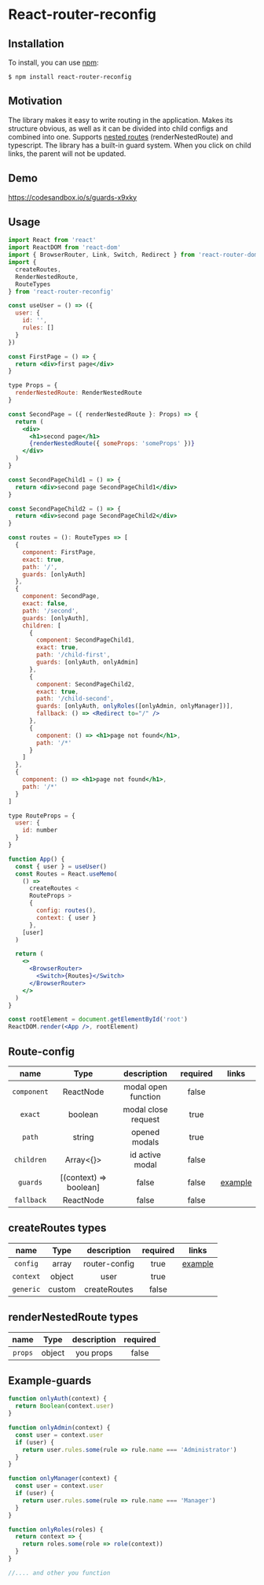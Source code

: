 # React-router-reconfig

## Installation

To install, you can use [npm](https://npmjs.org/):

    $ npm install react-router-reconfig

## Motivation

The library makes it easy to write routing in the application. Makes its structure obvious, as well as it can be divided into child configs and combined into one.
Supports [nested routes](#Usage) (renderNestedRoute) and typescript. The library has a built-in guard system.
When you click on child links, the parent will not be updated.

## Demo

https://codesandbox.io/s/guards-x9xky

## Usage

```jsx
import React from 'react'
import ReactDOM from 'react-dom'
import { BrowserRouter, Link, Switch, Redirect } from 'react-router-dom'
import {
  createRoutes,
  RenderNestedRoute,
  RouteTypes
} from 'react-router-reconfig'

const useUser = () => ({
  user: {
    id: '',
    rules: []
  }
})

const FirstPage = () => {
  return <div>first page</div>
}

type Props = {
  renderNestedRoute: RenderNestedRoute
}

const SecondPage = ({ renderNestedRoute }: Props) => {
  return (
    <div>
      <h1>second page</h1>
      {renderNestedRoute({ someProps: 'someProps' })}
    </div>
  )
}

const SecondPageChild1 = () => {
  return <div>second page SecondPageChild1</div>
}

const SecondPageChild2 = () => {
  return <div>second page SecondPageChild2</div>
}

const routes = (): RouteTypes => [
  {
    component: FirstPage,
    exact: true,
    path: '/',
    guards: [onlyAuth]
  },
  {
    component: SecondPage,
    exact: false,
    path: '/second',
    guards: [onlyAuth],
    children: [
      {
        component: SecondPageChild1,
        exact: true,
        path: '/child-first',
        guards: [onlyAuth, onlyAdmin]
      },
      {
        component: SecondPageChild2,
        exact: true,
        path: '/child-second',
        guards: [onlyAuth, onlyRoles([onlyAdmin, onlyManager])],
        fallback: () => <Redirect to="/" />
      },
      {
        component: () => <h1>page not found</h1>,
        path: '/*'
      }
    ]
  },
  {
    component: () => <h1>page not found</h1>,
    path: '/*'
  }
]

type RouteProps = {
  user: {
    id: number
  }
}

function App() {
  const { user } = useUser()
  const Routes = React.useMemo(
    () =>
      createRoutes <
      RouteProps >
      {
        config: routes(),
        context: { user }
      },
    [user]
  )

  return (
    <>
      <BrowserRouter>
        <Switch>{Routes}</Switch>
      </BrowserRouter>
    </>
  )
}

const rootElement = document.getElementById('root')
ReactDOM.render(<App />, rootElement)
```

## Route-config

|    name     |          Type          |     description     | required |           links            |
| :---------: | :--------------------: | :-----------------: | :------: | :------------------------: |
| `component` |       ReactNode        | modal open function |  false   |
|   `exact`   |        boolean         | modal close request |   true   |
|   `path`    |         string         |    opened modals    |   true   |
| `children`  |       Array<{}>        |   id active modal   |  false   |
|  `guards`   | [(context) => boolean] |        false        |  false   | [example](#Example-guards) |
| `fallback`  |       ReactNode        |        false        |  false   |

## createRoutes types

|   name    |  Type  |        description        | required |          links           |
| :-------: | :----: | :-----------------------: | :------: | :----------------------: |
| `config`  | array  |       router-config       |   true   | [example](#Route-config) |
| `context` | object |           user            |   true   |
| `generic` | custom | createRoutes<you generic> |  false   |

## renderNestedRoute types

|  name   |  Type  | description | required |
| :-----: | :----: | :---------: | :------: |
| `props` | object |  you props  |  false   |

## Example-guards

```jsx
function onlyAuth(context) {
  return Boolean(context.user)
}

function onlyAdmin(context) {
  const user = context.user
  if (user) {
    return user.rules.some(rule => rule.name === 'Administrator')
  }
}

function onlyManager(context) {
  const user = context.user
  if (user) {
    return user.rules.some(rule => rule.name === 'Manager')
  }
}

function onlyRoles(roles) {
  return context => {
    return roles.some(role => role(context))
  }
}

//.... and other you function
```
